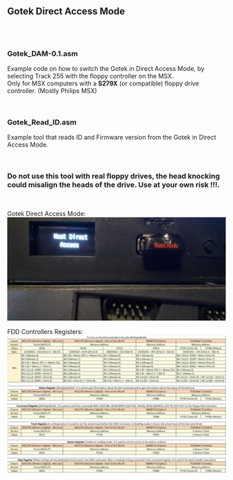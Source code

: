 ## Gotek Direct Access Mode  
  
<br><br>
### Gotek_DAM-0.1.asm<br> 
Example code on how to switch the Gotek in Direct Access Mode, by selecting Track 255 with the floppy controller on the MSX.  
Only for MSX computers with a **S279X** (or compatible) floppy drive controller. (Mostly Philips MSX)

<br>

### Gotek_Read_ID.asm<br>
Example tool that reads ID and Firmware version from the Gotek in Direct Access Mode. 

<br>

 
### Do not use this tool with real floppy drives, the head knocking could misalign the heads of the drive. Use at your own risk !!!. 

<br>

 
Gotek Direct Access Mode:  
![DA_Mode](Documents/da_mode.jpg)
  
FDD Controllers Registers:  
![FDD_Controllers_Registers](Documents/FDD_Controllers_Registers.jpg)
